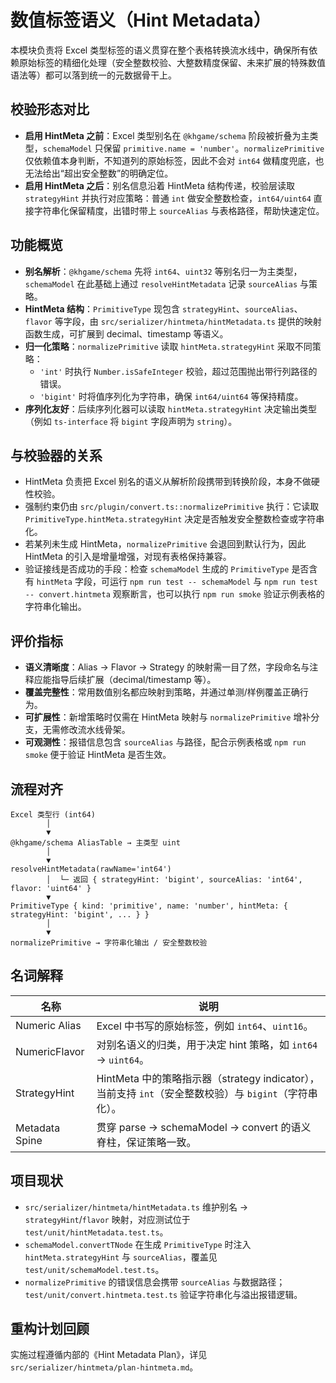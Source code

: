 # 数值标签语义（Hint Metadata）

本模块负责将 Excel 类型标签的语义贯穿在整个表格转换流水线中，确保所有依赖原始标签的精细化处理（安全整数校验、大整数精度保留、未来扩展的特殊数值语法等）都可以落到统一的元数据骨干上。

## 校验形态对比

- **启用 HintMeta 之前**：Excel 类型别名在 `@khgame/schema` 阶段被折叠为主类型，`schemaModel` 只保留 `primitive.name = 'number'`。`normalizePrimitive` 仅依赖值本身判断，不知道列的原始标签，因此不会对 `int64` 做精度兜底，也无法给出“超出安全整数”的明确定位。
- **启用 HintMeta 之后**：别名信息沿着 HintMeta 结构传递，校验层读取 `strategyHint` 并执行对应策略：普通 `int` 做安全整数检查，`int64/uint64` 直接字符串化保留精度，出错时带上 `sourceAlias` 与表格路径，帮助快速定位。

## 功能概览

- **别名解析**：`@khgame/schema` 先将 `int64`、`uint32` 等别名归一为主类型，`schemaModel` 在此基础上通过 `resolveHintMetadata` 记录 `sourceAlias` 与策略。
- **HintMeta 结构**：`PrimitiveType` 现包含 `strategyHint`、`sourceAlias`、`flavor` 等字段，由 `src/serializer/hintmeta/hintMetadata.ts` 提供的映射函数生成，可扩展到 decimal、timestamp 等语义。
- **归一化策略**：`normalizePrimitive` 读取 `hintMeta.strategyHint` 采取不同策略：
  - `'int'` 时执行 `Number.isSafeInteger` 校验，超过范围抛出带行列路径的错误。
  - `'bigint'` 时将值序列化为字符串，确保 `int64/uint64` 等保持精度。
- **序列化友好**：后续序列化器可以读取 `hintMeta.strategyHint` 决定输出类型（例如 `ts-interface` 将 `bigint` 字段声明为 `string`）。

## 与校验器的关系

- HintMeta 负责把 Excel 别名的语义从解析阶段携带到转换阶段，本身不做硬性校验。
- 强制约束仍由 `src/plugin/convert.ts::normalizePrimitive` 执行：它读取 `PrimitiveType.hintMeta.strategyHint` 决定是否触发安全整数检查或字符串化。
- 若某列未生成 HintMeta，`normalizePrimitive` 会退回到默认行为，因此 HintMeta 的引入是增量增强，对现有表格保持兼容。
- 验证接线是否成功的手段：检查 `schemaModel` 生成的 `PrimitiveType` 是否含有 `hintMeta` 字段，可运行 `npm run test -- schemaModel` 与 `npm run test -- convert.hintmeta` 观察断言，也可以执行 `npm run smoke` 验证示例表格的字符串化输出。

## 评价指标

- **语义清晰度**：Alias → Flavor → Strategy 的映射需一目了然，字段命名与注释应能指导后续扩展（decimal/timestamp 等）。
- **覆盖完整性**：常用数值别名都应映射到策略，并通过单测/样例覆盖正确行为。
- **可扩展性**：新增策略时仅需在 HintMeta 映射与 `normalizePrimitive` 增补分支，无需修改流水线骨架。
- **可观测性**：报错信息包含 `sourceAlias` 与路径，配合示例表格或 `npm run smoke` 便于验证 HintMeta 是否生效。

## 流程对齐

```
Excel 类型行 (int64)
        │
        ▼
@khgame/schema AliasTable → 主类型 uint
        │
        ▼
resolveHintMetadata(rawName='int64')
        │  └─ 返回 { strategyHint: 'bigint', sourceAlias: 'int64', flavor: 'uint64' }
        ▼
PrimitiveType { kind: 'primitive', name: 'number', hintMeta: { strategyHint: 'bigint', ... } }
        │
        ▼
normalizePrimitive → 字符串化输出 / 安全整数校验
```

## 名词解释

| 名称 | 说明 |
| --- | --- |
| Numeric Alias | Excel 中书写的原始标签，例如 `int64`、`uint16`。|
| NumericFlavor | 对别名语义的归类，用于决定 hint 策略，如 `int64` → `uint64`。|
| StrategyHint | HintMeta 中的策略指示器（strategy indicator），当前支持 `int`（安全整数校验）与 `bigint`（字符串化）。|
| Metadata Spine | 贯穿 parse → schemaModel → convert 的语义脊柱，保证策略一致。|

## 项目现状

- `src/serializer/hintmeta/hintMetadata.ts` 维护别名 → `strategyHint`/`flavor` 映射，对应测试位于 `test/unit/hintMetadata.test.ts`。
- `schemaModel.convertTNode` 在生成 `PrimitiveType` 时注入 `hintMeta.strategyHint` 与 `sourceAlias`，覆盖见 `test/unit/schemaModel.test.ts`。
- `normalizePrimitive` 的错误信息会携带 `sourceAlias` 与数据路径；`test/unit/convert.hintmeta.test.ts` 验证字符串化与溢出报错逻辑。

## 重构计划回顾

实施过程遵循内部的《Hint Metadata Plan》，详见 `src/serializer/hintmeta/plan-hintmeta.md`。

